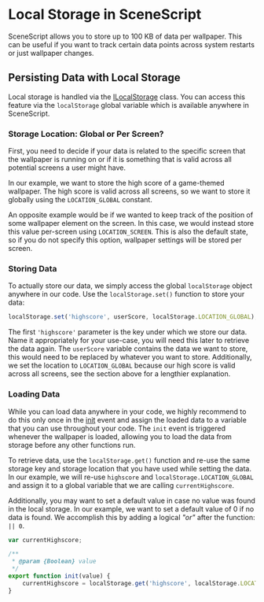 # Local Storage in SceneScript

SceneScript allows you to store up to 100 KB of data per wallpaper. This can be useful if you want to track certain data points across system restarts or just wallpaper changes.

## Persisting Data with Local Storage

Local storage is handled via the [ILocalStorage](/en/scene/scenescript/reference/class/ILocalStorage.html) class. You can access this feature via the `localStorage` global variable which is available anywhere in SceneScript.

### Storage Location: Global or Per Screen?

First, you need to decide if your data is related to the specific screen that the wallpaper is running on or if it is something that is valid across all potential screens a user might have.

In our example, we want to store the high score of a game-themed wallpaper. The high score is valid across all screens, so we want to store it globally using the `LOCATION_GLOBAL` constant.

An opposite example would be if we wanted to keep track of the position of some wallpaper element on the screen. In this case, we would instead store this value per-screen using `LOCATION_SCREEN`. This is also the default state, so if you do not specify this option, wallpaper settings will be stored per screen.

### Storing Data

To actually store our data, we simply access the global `localStorage` object anywhere in our code. Use the `localStorage.set()` function to store your data:

```js
localStorage.set('highscore', userScore, localStorage.LOCATION_GLOBAL);
```
The first `'highscore'` parameter is the key under which we store our data. Name it appropriately for your use-case, you will need this later to retrieve the data again. The `userScore` variable contains the data we want to store, this would need to be replaced by whatever you want to store. Additionally, we set the location to `LOCATION_GLOBAL` because our high score is valid across all screens, see the section above for a lengthier explanation.

### Loading Data

While you can load data anywhere in your code, we highly recommend to do this only once in the [init](/en/scene/scenescript/reference/event/init.html) event and assign the loaded data to a variable that you can use throughout your code. The `init` event is triggered whenever the wallpaper is loaded, allowing you to load the data from storage before any other functions run.

To retrieve data, use the `localStorage.get()` function and re-use the same storage key and storage location that you have used while setting the data. In our example, we will re-use `highscore` and `localStorage.LOCATION_GLOBAL` and assign it to a global variable that we are calling `currentHighscore`.

Additionally, you may want to set a default value in case no value was found in the local storage. In our example, we want to set a default value of 0 if no data is found. We accomplish this by adding a logical *"or"* after the function: `|| 0`.

```js
var currentHighscore;

/**
 * @param {Boolean} value
 */
export function init(value) {
    currentHighscore = localStorage.get('highscore', localStorage.LOCATION_GLOBAL) || 0;
}
```